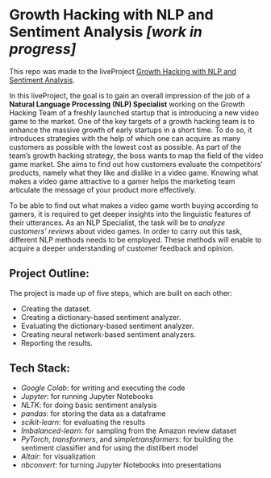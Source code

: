 # Growth Hacking with NLP and Sentiment Analysis *[work in progress]*
This repo was made to the liveProject
[Growth Hacking with NLP and Sentiment Analysis](https://liveproject.manning.com/project/136).

In this liveProject, the goal is to gain an overall impression of the job of a **Natural Language Processing (NLP) Specialist** working on the Growth Hacking Team of a freshly launched startup that is introducing a new video game to the market. One of the key targets of a growth hacking team is to enhance the massive growth of early startups in a short time. To do so, it introduces strategies with the help of which one can acquire as many customers as possible with the lowest cost as possible. As part of the team’s growth hacking strategy, the boss wants to map the field of the video game market. She aims to find out how customers evaluate the competitors’ products, namely what they like and dislike in a video game. Knowing what makes a video game attractive to a gamer helps the marketing team articulate the message of your product more effectively.

To be able to find out what makes a video game worth buying according to gamers, it is required to get deeper insights into the linguistic features of their utterances. As an NLP Specialist, the task will be to *analyze customers’ reviews* about video games. In order to carry out this task, different NLP methods needs to be employed. These methods will enable to acquire a deeper understanding of customer feedback and opinion.

## Project Outline:

The project is made up of five steps, which are built on each other:

* Creating the dataset.
* Creating a dictionary-based sentiment analyzer.
* Evaluating the dictionary-based sentiment analyzer.
* Creating neural network-based sentiment analyzers.
* Reporting the results.

## Tech Stack:

* *Google Colab*: for writing and executing the code
* *Jupyter*: for running Jupyter Notebooks
* *NLTK*: for doing basic sentiment analysis
* *pandas*: for storing the data as a dataframe
* *scikit-learn*: for evaluating the results
* *Imbalanced-learn*: for sampling from the Amazon review dataset
* *PyTorch*, *transformers*, and *simpletransformers*: for building the sentiment classifier and for using the distilbert model
* *Altair*: for visualization
* *nbconvert*: for turning Jupyter Notebooks into presentations
